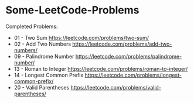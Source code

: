 # Some-LeetCode-Problems
Completed Problems:

* 01 - Two Sum https://leetcode.com/problems/two-sum/
* 02 - Add Two Numbers https://leetcode.com/problems/add-two-numbers/
* 09 - Palindrome Number https://leetcode.com/problems/palindrome-number/
* 13 - Roman to Integer https://leetcode.com/problems/roman-to-integer/
* 14 - Longest Common Prefix https://leetcode.com/problems/longest-common-prefix/
* 20 - Valid Parentheses https://leetcode.com/problems/valid-parentheses/
